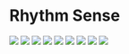 # Rhythm Sense

<img src="https://github.com/egemenenis/Project_Photos/blob/main/rs_photos/rs1.png">
<img src="https://github.com/egemenenis/Project_Photos/blob/main/rs_photos/rs2.png">
<img src="https://github.com/egemenenis/Project_Photos/blob/main/rs_photos/rs3.png">
<img src="https://github.com/egemenenis/Project_Photos/blob/main/rs_photos/rs4.png">
<img src="https://github.com/egemenenis/Project_Photos/blob/main/rs_photos/rs5.png">
<img src="https://github.com/egemenenis/Project_Photos/blob/main/rs_photos/rs6.png">
<img src="https://github.com/egemenenis/Project_Photos/blob/main/rs_photos/rs7.png">
<img src="https://github.com/egemenenis/Project_Photos/blob/main/rs_photos/rs8.png">
<img src="https://github.com/egemenenis/Project_Photos/blob/main/rs_photos/rs9.png">
